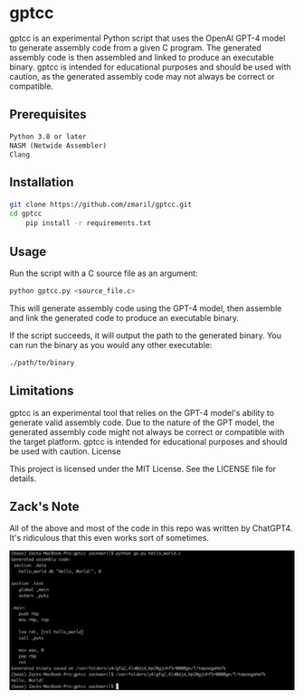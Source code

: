 # gptcc

gptcc is an experimental Python script that uses the OpenAI GPT-4 model to generate assembly code from a given C program. The generated assembly code is then assembled and linked to produce an executable binary. gptcc is intended for educational purposes and should be used with caution, as the generated assembly code may not always be correct or compatible.

## Prerequisites

    Python 3.8 or later
    NASM (Netwide Assembler)
    Clang

## Installation

```bash
git clone https://github.com/zmaril/gptcc.git
cd gptcc
    pip install -r requirements.txt
```


## Usage

Run the script with a C source file as an argument:

```bash
python gptcc.py <source_file.c>
```

This will generate assembly code using the GPT-4 model, then assemble and link the generated code to produce an executable binary.

If the script succeeds, it will output the path to the generated binary. You can run the binary as you would any other executable:

``` bash
./path/to/binary
```

## Limitations

gptcc is an experimental tool that relies on the GPT-4 model's ability to generate valid assembly code. Due to the nature of the GPT model, the generated assembly code might not always be correct or compatible with the target platform. gptcc is intended for educational purposes and should be used with caution.
License

This project is licensed under the MIT License. See the LICENSE file for details.

## Zack's Note 

All of the above and most of the code in this repo was written by ChatGPT4. It's ridiculous that this even works sort of sometimes.

![Hark!](/letsgo.jpg?raw=true "hark!")
